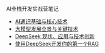 AI全栈开发实战营笔记

- [AI通识基础与核心技术](1.机器学习与深度学习理论基础.md)
- [大模型发展全景与关键技术](2.大模型发展全景与关键技术.md)
- [DeepSeek 现状、应用与技术创新](3.DeepSeek现状&应用&技术创新.md)
- [使用DeepSeek开发你的第一个RAG](4.使用DeepSeek开发你的第一个RAG.md)